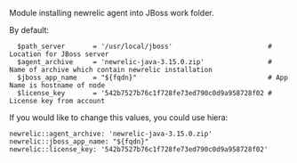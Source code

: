 Module installing newrelic agent into JBoss work folder.

By default:
```
  $path_server       = '/usr/local/jboss'                        # Location for JBoss server
  $agent_archive     = 'newrelic-java-3.15.0.zip'                # Name of archive which contain newrelic installation
  $jboss_app_name    = "${fqdn}"                                 # App Name is hostname of node
  $license_key       = '542b7527b76c1f728fe73ed790c0d9a958728f02 # License key from account
```


If you would like to change this values, you could use hiera:
```
newrelic::agent_archive: 'newrelic-java-3.15.0.zip'
newrelic::jboss_app_name: "${fqdn}"
newrelic::license_key: '542b7527b76c1f728fe73ed790c0d9a958728f02'
```
